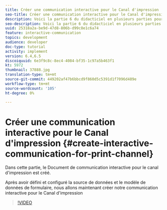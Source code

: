 ```yaml
---
title: Créer une communication interactive pour le Canal d'impression
seo-title: Créer une communication interactive pour le Canal d'impression
description: Voici la partie 6 du didacticiel en plusieurs parties pour créer votre premier document de communication interactif pour le canal d'impression. Dans cette partie, le Document de communication interactive pour le canal d'impression est créé.
seo-description: Voici la partie 6 du didacticiel en plusieurs parties pour créer votre premier document de communication interactif pour le canal d'impression. Dans cette partie, le Document de communication interactive pour le canal d'impression est créé.
uuid: 25318a2a-be9d-47d8-806b-d99c8e1c6a74
feature: interactive-communication
topics: development
audience: developer
doc-type: tutorial
activity: implement
version: 6.4,6.5
discoiquuid: 6e3f9c8c-8ec4-4084-bf35-1c97a5b463f1
kt: 5972
thumbnail: 37888.jpg
translation-type: tm+mt
source-git-commit: 449202af47b6bbcd9f860d5c5391d1f7096d489e
workflow-type: tm+mt
source-wordcount: '105'
ht-degree: 0%

---
```



# Créer une communication interactive pour le Canal d&#39;impression {#create-interactive-communication-for-print-channel}

Dans cette partie, le Document de communication interactive pour le canal d&#39;impression est créé.

Après avoir défini et configuré la source de données et le modèle de données de formulaire, nous allons maintenant créer notre communication interactive pour le Canal d&#39;impression

>[!VIDEO](https://video.tv.adobe.com/v/37888/?quality=9)
